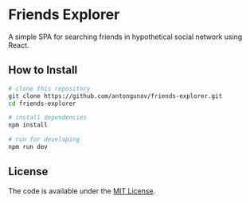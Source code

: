 # Friends Explorer

A simple SPA for searching friends in hypothetical social network using React.

## How to Install

```bash
# clone this repository
git clone https://github.com/antongunov/friends-explorer.git
cd friends-explorer

# install dependencies
npm install

# run for developing
npm run dev
```

## License
  
The code is available under the [MIT License](LICENSE).

